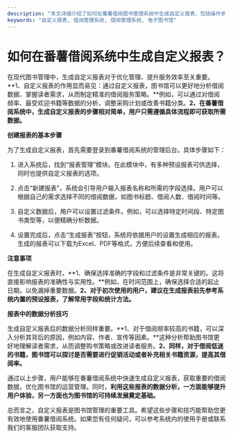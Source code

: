 ```yaml
---
description: "本文详细介绍了如何在番薯借阅图书管理系统中生成自定义报表，包括操作步骤和注意事项，为用户提供实用的指导。"
keywords: "自定义报表, 借阅管理系统, 借阅管理系统, 电子图书馆"
---
```

# 如何在番薯借阅系统中生成自定义报表？

在现代图书管理中，生成自定义报表对于优化管理、提升服务效率至关重要。**1、自定义报表的作用显而易见：通过自定义报表，图书馆可以更好地分析借阅数据、掌握读者需求，从而制定精准的借阅服务策略。**例如，可以通过对借阅频率、最受欢迎书籍等数据的分析，调整采购计划或改善书籍分类。**2、在番薯借阅系统中，生成自定义报表的步骤相对简单，用户只需遵循具体流程即可获取所需数据。**

**创建报表的基本步骤**

为了生成自定义报表，首先需要登录到番薯借阅系统的管理后台。具体步骤如下：

1. 进入系统后，找到“报表管理”模块。在此模块中，有多种预设报表可供选择，同时也提供自定义报表的选项。
   
2. 点击“新建报表”，系统会引导用户输入报表名称和所需的字段选择。用户可以根据自己的需求选择不同的借阅数据，如图书标题、借阅人数、借阅时间等。

3. 自定义数据后，用户可以设置过滤条件。例如，可以选择特定时间段、特定图书类型等，以便精确分析数据。

4. 设置完成后，点击“生成报表”按钮，系统将依据用户的设置生成相应的报表。生成的报表可以下载为Excel、PDF等格式，方便后续查看和使用。

**注意事项**

在生成自定义报表时，**1、确保选择准确的字段和过滤条件是非常关键的。这将直接影响报表的准确性与实用性。**例如，在时间范围上，确保选择合适的起止日期，以免漏掉重要数据。**2、对于初次使用的用户，建议在生成报表前先参考系统内置的预设报表，了解常用字段和统计方法。**

**报表中的数据分析技巧**

生成自定义报表后的数据分析同样重要。**1、对于借阅频率较高的书籍，可以深入分析其背后的原因，例如内容、作者、宣传等因素。**这种分析帮助图书馆更好地理解读者需求，从而调整购书策略或改进读者服务。**2、同样，对于借阅低迷的书籍，图书馆可以探讨是否需要进行促销活动或者补充相关书籍资源，提高其借阅率。**

通过以上步骤，用户能够在番薯借阅系统中快速生成自定义报表，获取重要的借阅数据，优化图书馆的运营管理。同时，**利用这些报表的数据分析，一方面能够提升用户体验，另一方面也为图书馆的可持续发展奠定基础。**

总而言之，自定义报表是图书馆管理的重要工具。希望这些步骤和技巧能帮助您更有效地使用番薯借阅系统。如果您有任何疑问，可以参考系统内的使用手册或联系我们的客服团队获取支持。
